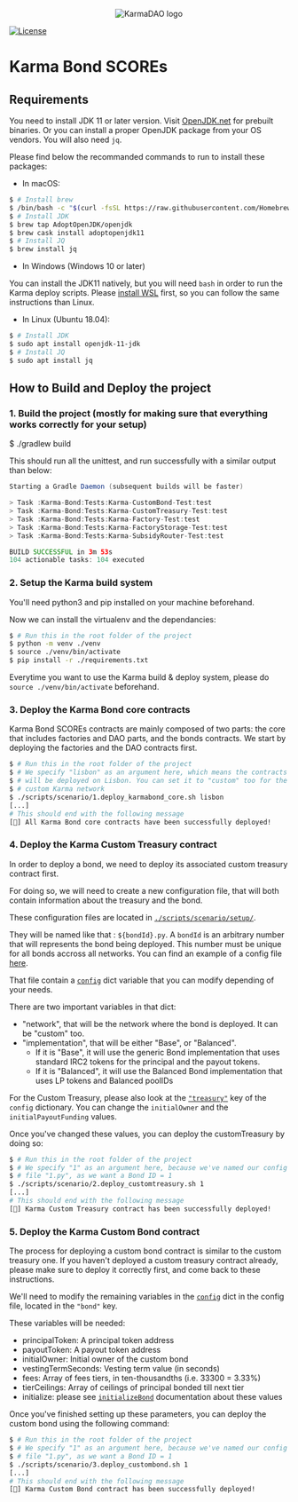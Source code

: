 <p align="center">
  <img 
    src="https://i.imgur.com/BHTdL4Q.png" 
    alt="KarmaDAO logo">
</p>

[![License](https://img.shields.io/badge/License-Apache%202.0-blue.svg)](https://opensource.org/licenses/Apache-2.0)

# Karma Bond SCOREs

## Requirements

You need to install JDK 11 or later version. Visit [OpenJDK.net](http://openjdk.java.net/) for prebuilt binaries.
Or you can install a proper OpenJDK package from your OS vendors.
You will also need `jq`.

Please find below the recommanded commands to run to install these packages:

- In macOS:

```bash
$ # Install brew
$ /bin/bash -c "$(curl -fsSL https://raw.githubusercontent.com/Homebrew/install/HEAD/install.sh)"
$ # Install JDK
$ brew tap AdoptOpenJDK/openjdk
$ brew cask install adoptopenjdk11
$ # Install JQ
$ brew install jq
```

- In Windows (Windows 10 or later)

You can install the JDK11 natively, but you will need `bash` in order to run the Karma deploy scripts.
Please [install WSL](https://docs.microsoft.com/en-us/windows/wsl/install-manual) first, so you can follow the same instructions than Linux.

- In Linux (Ubuntu 18.04):

```bash
$ # Install JDK
$ sudo apt install openjdk-11-jdk
$ # Install JQ
$ sudo apt install jq
```


## How to Build and Deploy the project

### 1. Build the project (mostly for making sure that everything works correctly for your setup)

$ ./gradlew build

This should run all the unittest, and run successfully with a similar output than below:

```java
Starting a Gradle Daemon (subsequent builds will be faster)

> Task :Karma-Bond:Tests:Karma-CustomBond-Test:test
> Task :Karma-Bond:Tests:Karma-CustomTreasury-Test:test
> Task :Karma-Bond:Tests:Karma-Factory-Test:test
> Task :Karma-Bond:Tests:Karma-FactoryStorage-Test:test
> Task :Karma-Bond:Tests:Karma-SubsidyRouter-Test:test

BUILD SUCCESSFUL in 3m 53s
104 actionable tasks: 104 executed
```

### 2. Setup the Karma build system

You'll need python3 and pip installed on your machine beforehand.

Now we can install the virtualenv  and the dependancies:

```bash
$ # Run this in the root folder of the project
$ python -m venv ./venv
$ source ./venv/bin/activate
$ pip install -r ./requirements.txt
```

Everytime you want to use the Karma build & deploy system, please do `source ./venv/bin/activate` beforehand.

### 3. Deploy the Karma Bond core contracts

Karma Bond SCOREs contracts are mainly composed of two parts: the core that includes factories and DAO parts, and the bonds contracts.
We start by deploying the factories and the DAO contracts first.

```bash
$ # Run this in the root folder of the project
$ # We specify "lisbon" as an argument here, which means the contracts
$ # will be deployed on Lisbon. You can set it to "custom" too for the
$ # custom Karma network
$ ./scripts/scenario/1.deploy_karmabond_core.sh lisbon
[...]
# This should end with the following message
[🎉] All Karma Bond core contracts have been successfully deployed!
```

### 4. Deploy the Karma Custom Treasury contract

In order to deploy a bond, we need to deploy its associated custom treasury contract first.

For doing so, we will need to create a new configuration file, that will both contain information about the treasury and the bond.

These configuration files are located in [`./scripts/scenario/setup/`](./scripts/scenario/setup/).

They will be named like that : `${bondId}.py`. A `bondId` is an arbitrary number that will represents the bond being deployed. This number must be unique for all bonds accross all networks. You can find an example of a config file [here](scripts/scenario/configs/1.py). 

That file contain a [`config`](https://github.com/Protokol7/karma-scores/blob/5ba717ea89e2061f5b7c60e48a311541287f5bfc/scripts/scenario/configs/1.py#L6) dict variable that you can modify depending of your needs.

There are two important variables in that dict: 
  - "network", that will be the network where the bond is deployed. It can be "custom" too.
  - "implementation", that will be either "Base", or "Balanced". 
    - If it is "Base", it will use the generic Bond implementation that uses standard IRC2 tokens for the principal and the payout tokens.
    - If it is "Balanced", it will use the Balanced Bond implementation that uses LP tokens and Balanced poolIDs

For the Custom Treasury, please also look at the [`"treasury"`](https://github.com/Protokol7/karma-scores/blob/5ba717ea89e2061f5b7c60e48a311541287f5bfc/scripts/scenario/configs/1.py#L63) key of the `config` dictionary.
You can change the `initialOwner` and the `initialPayoutFunding` values.

Once you've changed these values, you can deploy the customTreasury by doing so:

```bash
$ # Run this in the root folder of the project
$ # We specify "1" as an argument here, because we've named our config
$ # file "1.py", as we want a Bond ID = 1
$ ./scripts/scenario/2.deploy_customtreasury.sh 1
[...]
# This should end with the following message
[🎉] Karma Custom Treasury contract has been successfully deployed!
```

### 5. Deploy the Karma Custom Bond contract

The process for deploying a custom bond contract is similar to the custom treasury one. If you haven't deployed a custom treasury contract already, please make sure to deploy it correctly first, and come back to these instructions.

We'll need to modify the remaining variables in the [`config`](https://github.com/Protokol7/karma-scores/blob/5ba717ea89e2061f5b7c60e48a311541287f5bfc/scripts/scenario/configs/1.py#L19) dict in the config file, located in the `"bond"` key.

These variables will be needed:

- principalToken: A principal token address
- payoutToken: A payout token address
- initialOwner: Initial owner of the custom bond
- vestingTermSeconds: Vesting term value (in seconds)
- fees: Array of fees tiers, in ten-thousandths (i.e. 33300 = 3.33%)
- tierCeilings: Array of ceilings of principal bonded till next tier
- initialize: please see [`initializeBond`](Karma-Bond/Contracts/Karma-CustomBond/docs/README.md#karmacustombondinitializebond) documentation about these values

Once you've finished setting up these parameters, you can deploy the custom bond using the following command:


```bash
$ # Run this in the root folder of the project
$ # We specify "1" as an argument here, because we've named our config
$ # file "1.py", as we want a Bond ID = 1
$ ./scripts/scenario/3.deploy_custombond.sh 1
[...]
# This should end with the following message
[🎉] Karma Custom Bond contract has been successfully deployed!
```
